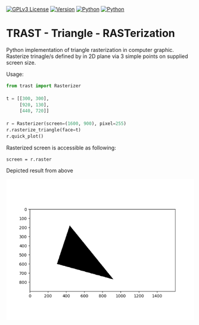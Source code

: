 [![GPLv3 License](https://img.shields.io/badge/License-GPL%20v3-blue.svg)](https://www.gnu.org/licenses/gpl-3.0.en.html)
[![Version](https://img.shields.io/badge/version-0.1.0-yellow.svg)](https://github.com/mikecokina/trast)
[![Python](https://img.shields.io/badge/python-3.6|3.7|3.8|3.9-orange.svg)](https://www.python.org/)
[![Python](https://img.shields.io/badge/os-Linux|Windows|MacOS-magenta.svg)](https://en.wikipedia.org/wiki/Operating_system)

# TRAST - Triangle - RASTerization
Python implementation of triangle rasterization in computer graphic. Rasterize trinagle/s defined by in 2D plane 
via 3 simple points on supplied screen size.

Usage:

```python
from trast import Rasterizer

t = [[300, 300],
     [920, 130],
     [440, 720]]

r = Rasterizer(screen=(1600, 900), pixel=255)
r.rasterize_triangle(face=t)
r.quick_plot()
```

Rasterized screen is accessible as following:

```
screen = r.raster
```

Depicted result from above

![image description](assets/rasterized.png)
